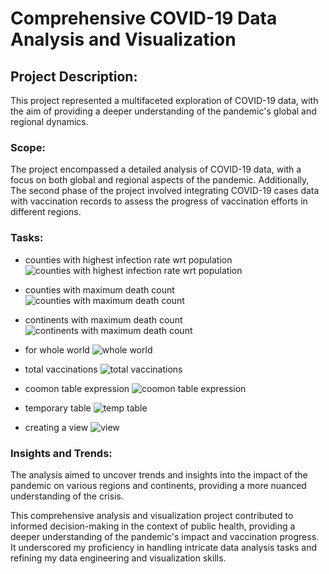 # Comprehensive COVID-19 Data Analysis and Visualization

## Project Description:

This project represented a multifaceted exploration of COVID-19 data, with the aim of providing a deeper understanding of the pandemic's global and regional dynamics. 

### Scope: 
The project encompassed a detailed analysis of COVID-19 data, with a focus on both global and regional aspects of the pandemic. Additionally, The second phase of the project involved integrating COVID-19 cases data with vaccination records to assess the progress of vaccination efforts in different regions.

### Tasks:
- counties with highest infection rate wrt population
![counties with highest infection rate wrt population](https://github.com/ArpitaSatsangi/Covid-Data-Exploration-SQL/assets/107709451/77e5f873-2c59-4160-b4bb-a49f1f8ced8f)

- counties with maximum death count
![counties with maximum death count](https://github.com/ArpitaSatsangi/Covid-Data-Exploration-SQL/assets/107709451/04222781-d5a8-4123-9a9f-4800b1dfbec9)

- continents with maximum death count
![continents with maximum death count](https://github.com/ArpitaSatsangi/Covid-Data-Exploration-SQL/assets/107709451/0b544d20-5646-4538-9bf7-847bd0488d14)

- for whole world
![whole world](https://github.com/ArpitaSatsangi/Covid-Data-Exploration-SQL/assets/107709451/ec327550-7f00-42a0-b817-04068e261d8b)

- total vaccinations
![total vaccinations](https://github.com/ArpitaSatsangi/Covid-Data-Exploration-SQL/assets/107709451/38fba96d-ef9d-4fc3-8fae-bc7406ac53e0)

- coomon table expression
![coomon table expression](https://github.com/ArpitaSatsangi/Covid-Data-Exploration-SQL/assets/107709451/d847b3cd-bb2b-460f-b5d3-6e56ffbf0820)

- temporary table
![temp table](https://github.com/ArpitaSatsangi/Covid-Data-Exploration-SQL/assets/107709451/879a557a-2726-4baa-a46e-ff20b3bdd110)

- creating a view
![view](https://github.com/ArpitaSatsangi/Covid-Data-Exploration-SQL/assets/107709451/4eec6f75-3826-4dd2-b9d1-59986915ceba)

  
### Insights and Trends: 
The analysis aimed to uncover trends and insights into the impact of the pandemic on various regions and continents, providing a more nuanced understanding of the crisis.

This comprehensive analysis and visualization project contributed to informed decision-making in the context of public health, providing a deeper understanding of the pandemic's impact and vaccination progress. It underscored my proficiency in handling intricate data analysis tasks and refining my data engineering and visualization skills.
